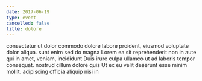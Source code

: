```yaml
---
date: 2017-06-19
type: event
cancelled: false
title: dolore
---
```

consectetur ut dolor commodo dolore labore proident, eiusmod voluptate dolor aliqua. sunt enim sed do magna Lorem ea sit reprehenderit non in aute qui in amet, veniam, incididunt Duis irure culpa ullamco ut ad laboris tempor consequat. nostrud cillum dolore quis Ut ex eu velit deserunt esse minim mollit. adipiscing officia aliquip nisi in